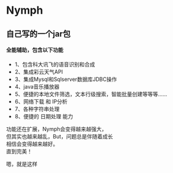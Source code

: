 # Nymph

<h2>自己写的一个jar包</h2>
<h4>全能辅助，包含以下功能</h4>
<ul>
<li>1、包含科大讯飞的语音识别和合成 </li>
<li>2、集成彩云天气API</li>
<li>3、集成Mysql和Sqlserver数据库JDBC操作</li>
<li>4、java音乐播放器</li>
<li>5、便捷的本地文件筛选，文本行级搜索，智能批量创建等等等……</li>
<li>6、网络下载 和 IP分析</li>
<li>7、各种字符串处理</li>
<li>8、便捷的 日期处理 能力</li>
</ul>

功能还在扩展，Nymph会变得越来越强大，<br/>
但其实也越来越乱，But，问题总是伴随着成长<br/>
相信会变得越来越好。<br/>
直到完美！<br/>


嗯，就是这样